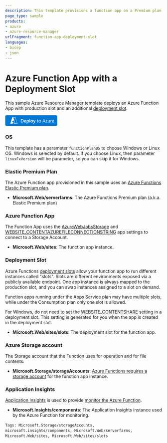 ```yaml
---
description: This template provisions a function app on a Premium plan with production slot and an additional deployment slot.
page_type: sample
products:
- azure
- azure-resource-manager
urlFragment: function-app-deployment-slot
languages:
- bicep
- json
---
```

# Azure Function App with a Deployment Slot

This sample Azure Resource Manager template deploys an Azure Function App with production slot and an additional <a href="https://docs.microsoft.com/en-us/azure/azure-functions/functions-deployment-slots">deployment slot</a>.

[![Deploy to Azure](/images/deploytoazure.png)](https://portal.azure.com/#create/Microsoft.Template/uri/https%3A%2F%2Fraw.githubusercontent.com%2FAzure-Samples%2Ffunction-app-arm-templates%2Fmain%2Ffunction-app-deployment-slot%2Fazuredeploy.json)

### OS

This template has a parameter `functionPlanOS` to choose Windows or Linux OS. Windows is selected by default. If you choose Linux, then parameter `linuxFxVersion` will be parameter, so you can skip it for Windows.

### Elastic Premium Plan

The Azure Function app provisioned in this sample uses an [Azure Functions Elastic Premium plan](https://docs.microsoft.com/azure/azure-functions/functions-premium-plan#features).

+ **Microsoft.Web/serverfarms**: The Azure Functions Premium plan (a.k.a. Elastic Premium plan)

### Azure Function App

The Function App uses the [AzureWebJobsStorage](https://docs.microsoft.com/azure/azure-functions/functions-app-settings#azurewebjobsstorage) and [WEBSITE_CONTENTAZUREFILECONNECTIONSTRING](https://docs.microsoft.com/azure/azure-functions/functions-app-settings#website_contentazurefileconnectionstring) app settings to connect to a Storage Account.

+ **Microsoft.Web/sites**: The function app instance.

### Deployment Slot

Azure Functions [deployment slots](https://docs.microsoft.com/en-us/azure/azure-functions/functions-deployment-slots) allow your function app to run different instances called "slots". Slots are different environments exposed via a publicly available endpoint. One app instance is always mapped to the production slot, and you can swap instances assigned to a slot on demand.

Function apps running under the Apps Service plan may have multiple slots, while under the Consumption plan only one slot is allowed.

For Windows, do not need to set the [WEBSITE_CONTENTSHARE](https://docs.microsoft.com/en-us/azure/azure-functions/functions-app-settings#website_contentshare) setting in a deployment slot. This setting is generated for you when the app is created in the deployment slot.

+ **Microsoft.Web/sites/slots**: The deployment slot for the function app.

### Azure Storage account

The Storage account that the Function uses for operation and for file contents.

+ **Microsoft.Storage/storageAccounts**: [Azure Functions requires a storage account](https://docs.microsoft.com/azure/azure-functions/storage-considerations) for the function app instance.

### Application Insights

[Application Insights](https://docs.microsoft.com/azure/azure-monitor/app/app-insights-overview) is used to provide [monitor the Azure Function](https://docs.microsoft.com/azure/azure-functions/functions-monitoring).

+ **Microsoft.Insights/components**: The Application Insights instance used by the Azure Function for monitoring.

`Tags: Microsoft.Storage/storageAccounts, microsoft.insights/components, Microsoft.Web/serverfarms, Microsoft.Web/sites, Microsoft.Web/sites/slots`
